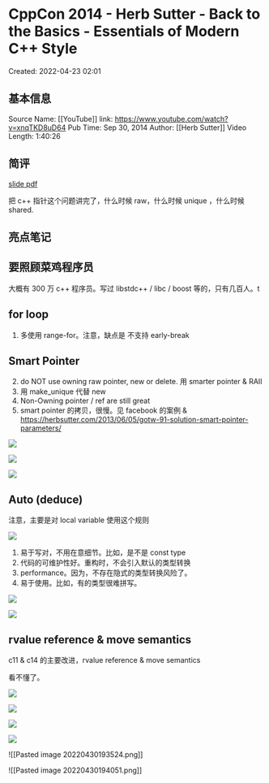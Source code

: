 # CppCon 2014 - Herb Sutter - Back to the Basics - Essentials of Modern C++ Style

Created: 2022-04-23 02:01

## 基本信息

Source Name: [[YouTube]]
link: https://www.youtube.com/watch?v=xnqTKD8uD64
Pub Time: Sep 30, 2014
Author: [[Herb Sutter]]
Video Length: 1:40:26

## 简评

[slide pdf](https://github.com/CppCon/CppCon2014/blob/master/Presentations/Back%20to%20the%20Basics!%20Essentials%20of%20Modern%20C%2B%2B%20Style/Back%20to%20the%20Basics!%20Essentials%20of%20Modern%20C%2B%2B%20Style%20-%20Herb%20Sutter%20-%20CppCon%202014.pdf)

把 c++ 指针这个问题讲完了，什么时候 raw，什么时候 unique ，什么时候 shared.

## 亮点笔记

## 要照顾菜鸡程序员

大概有 300 万 c++ 程序员。写过 libstdc++ / libc / boost 等的，只有几百人。t

## for loop

1. 多使用 range-for。注意，缺点是 不支持 early-break


## Smart Pointer

2. do NOT use owning raw pointer, new or delete. 用 smarter pointer & RAII
3. 用 make_unique 代替 new
4. Non-Owning pointer / ref are still great
5. smart pointer 的拷贝，很慢。见 facebook 的案例 & https://herbsutter.com/2013/06/05/gotw-91-solution-smart-pointer-parameters/


![](https://tva1.sinaimg.cn/large/e6c9d24egy1h1rkml11mxj20bl02zwej.jpg)


![](https://tva1.sinaimg.cn/large/e6c9d24egy1h1ru5usxhaj20sk0g7gne.jpg)


![](https://tva1.sinaimg.cn/large/e6c9d24egy1h1ru710sruj20sh0g0q5c.jpg)


## Auto (deduce)

注意，主要是对 local variable 使用这个规则

![](https://tva1.sinaimg.cn/large/e6c9d24egy1h1rubdqsimj20zz0jignu.jpg)

1. 易于写对，不用在意细节。比如，是不是 const type
2. 代码的可维护性好。重构时，不会引入默认的类型转换
3. performance。因为，不存在隐式的类型转换风险了。
4. 易于使用。比如，有的类型很难拼写。

![](https://tva1.sinaimg.cn/large/e6c9d24egy1h1rvrq4pv6j20i10acdgi.jpg)

![](https://tva1.sinaimg.cn/large/e6c9d24egy1h1rvtg9xu5j20mr0bv0uj.jpg)


## rvalue reference & move semantics

c11 & c14 的主要改进，rvalue reference & move semantics

看不懂了。

![](https://tva1.sinaimg.cn/large/e6c9d24egy1h1rxunmx7dj20i40a90tb.jpg)

![](https://tva1.sinaimg.cn/large/e6c9d24egy1h1rxy97robj20mr0d3dgw.jpg)

![](https://tva1.sinaimg.cn/large/e6c9d24egy1h1ryzxe0s8j20mr0d1gmm.jpg)

![](https://tva1.sinaimg.cn/large/e6c9d24egy1h1rz8ao1s2j20mo0crq4f.jpg)

![[Pasted image 20220430193524.png]]

![[Pasted image 20220430194051.png]]
